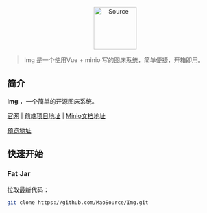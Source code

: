 <p align="center">
    <a href="https://maosource.com" target="_blank" rel="noopener noreferrer">
        <img width="100" src="https://maosource.com/img/test.png" alt="Source">
    </a>
</p>

> Img 是一个使用Vue + minio 写的图床系统，简单便捷，开箱即用。

## 简介

**Img** ，一个简单的开源图床系统。

[官网](https://maosource.com) | [前端项目地址](https://github.com/MaoSource/images) | [Minio文档地址](https://blog.csdn.net/qq_43329216)

[预览地址](http://1.14.135.121)

## 快速开始

### Fat Jar

拉取最新代码：

```bash
git clone https://github.com/MaoSource/Img.git
```

